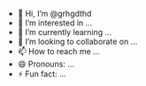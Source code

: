 - 👋 Hi, I’m @grhgdthd
- 👀 I’m interested in ...
- 🌱 I’m currently learning ...
- 💞️ I’m looking to collaborate on ...
- 📫 How to reach me ...
- 😄 Pronouns: ...
- ⚡ Fun fact: ...

<!---
grhgdthd/grhgdthd is a ✨ special ✨ repository because its `README.md` (this file) appears on your GitHub profile.
You can click the Preview link to take a look at your changes.
--->
